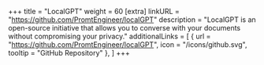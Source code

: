 +++
title = "LocalGPT"
weight = 60
[extra]
linkURL = "https://github.com/PromtEngineer/localGPT"
description = "LocalGPT is an open-source initiative that allows you to converse with your documents without compromising your privacy."
additionalLinks = [
  { url = "https://github.com/PromtEngineer/localGPT", icon = "/icons/github.svg", tooltip = "GitHub Repository" },
]
+++